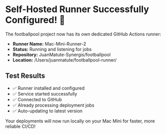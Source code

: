 # Self-Hosted Runner Successfully Configured! 🚀

The footballpool project now has its own dedicated GitHub Actions runner:
- **Runner Name:** Mac-Mini-Runner-2  
- **Status:** Running and listening for jobs
- **Repository:** JuanMatute-Synergis/footballpool
- **Location:** /Users/juanmatute/footballpool-runner/

## Test Results
- ✅ Runner installed and configured
- ✅ Service started successfully  
- ✅ Connected to GitHub
- ✅ Already processing deployment jobs
- ✅ Auto-updating to latest version

Your deployments will now run locally on your Mac Mini for faster, more reliable CI/CD!
